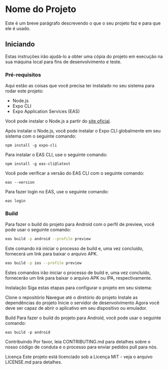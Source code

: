 # Nome do Projeto

Este é um breve parágrafo descrevendo o que o seu projeto faz e para que ele é usado.

## Iniciando

Estas instruções irão ajudá-lo a obter uma cópia do projeto em execução na sua máquina local para fins de desenvolvimento e teste.

### Pré-requisitos

Aqui estão as coisas que você precisa ter instalado no seu sistema para rodar este projeto:

- Node.js
- Expo CLI
- Expo Application Services (EAS)

Você pode instalar o Node.js a partir do [site oficial](https://nodejs.org/).

Após instalar o Node.js, você pode instalar o Expo CLI globalmente em seu sistema com o seguinte comando:

```npm
npm install -g expo-cli
```

Para instalar o EAS CLI, use o seguinte comando:
```npm
npm install -g eas-cli@latest
```
Você pode verificar a versão do EAS CLI com o seguinte comando:
```npm
eas --version
```
Para fazer login no EAS, use o seguinte comando:
```npm
eas login
```
### Build

Para fazer o build do projeto para Android com o perfil de preview, você pode usar o seguinte comando:

```bash
eas build -p android --profile preview
```
Este comando irá iniciar o processo de build e, uma vez concluído, fornecerá um link para baixar o arquivo APK.

```bash
eas build -p ios --profile preview
```
Estes comandos irão iniciar o processo de build e, uma vez concluído, fornecerão um link para baixar o arquivo APK ou IPA, respectivamente.

Instalação
Siga estas etapas para configurar o projeto em seu sistema:

Clone o repositório
Navegue até o diretório do projeto
Instale as dependências do projeto
Inicie o servidor de desenvolvimento
Agora você deve ser capaz de abrir o aplicativo em seu dispositivo ou emulador.

Build
Para fazer o build do projeto para Android, você pode usar o seguinte comando:
```npm
eas build -p android
```

Contribuindo
Por favor, leia CONTRIBUTING.md para detalhes sobre o nosso código de conduta e o processo para enviar pedidos pull para nós.

Licença
Este projeto está licenciado sob a Licença MIT - veja o arquivo LICENSE.md para detalhes.
